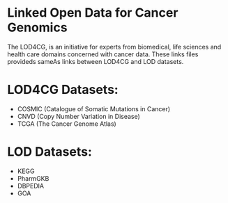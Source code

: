 # Linked Open Data for Cancer Genomics

The LOD4CG, is an initiative for experts from biomedical, life sciences and health care domains concerned with cancer data.
These links files provideds sameAs links between LOD4CG and LOD datasets.
# LOD4CG Datasets: 

* COSMIC (Catalogue of Somatic Mutations in Cancer)
* CNVD (Copy Number Variation in Disease)
* TCGA (The Cancer Genome Atlas)


# LOD Datasets:
* KEGG
* PharmGKB
* DBPEDIA
* GOA




